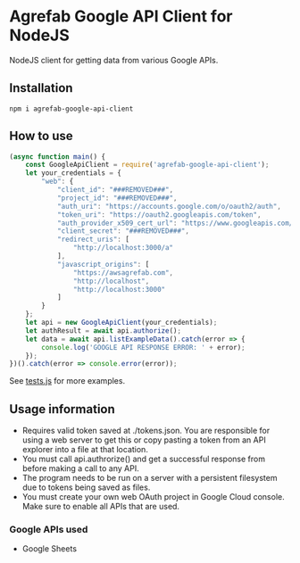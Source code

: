 # Agrefab Google API Client for NodeJS
NodeJS client for getting data from various Google APIs.

## Installation
`npm i agrefab-google-api-client`

## How to use
```javascript
(async function main() {
    const GoogleApiClient = require('agrefab-google-api-client');
    let your_credentials = {
        "web": {
            "client_id": "###REMOVED###",
            "project_id": "###REMOVED###",
            "auth_uri": "https://accounts.google.com/o/oauth2/auth",
            "token_uri": "https://oauth2.googleapis.com/token",
            "auth_provider_x509_cert_url": "https://www.googleapis.com/oauth2/v1/certs",
            "client_secret": "###REMOVED###",
            "redirect_uris": [
                "http://localhost:3000/a"
            ],
            "javascript_origins": [
                "https://awsagrefab.com",
                "http://localhost",
                "http://localhost:3000"
            ]
        }
    };
    let api = new GoogleApiClient(your_credentials);
    let authResult = await api.authorize();
    let data = await api.listExampleData().catch(error => {
        console.log('GOOGLE API RESPONSE ERROR: ' + error);
    });
})().catch(error => console.error(error));
```
See [tests.js](tests.js) for more examples.

## Usage information
* Requires valid token saved at ./tokens.json. You are responsible for using a web server to get this or copy pasting a token from an API explorer into a file at that location.
* You must call api.authrorize() and get a successful response from before making a call to any API.
*  The program needs to be run on a server with a persistent filesystem due to tokens being saved as files.
* You must create your own web OAuth project in Google Cloud console. Make sure to enable all APIs that are used.

### Google APIs used
* Google Sheets